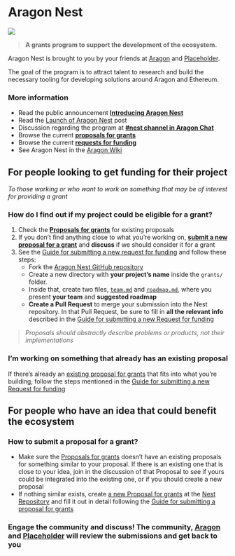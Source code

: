 # Aragon Nest

![](https://wiki.aragon.one/design/artwork/Nest/01.png)

> **A grants program to support the development of the ecosystem.**

Aragon Nest is brought to you by your friends at [Aragon](https://aragon.one) and [Placeholder](https://twitter.com/placeholdervc).

The goal of the program is to attract talent to research and build the necessary tooling for developing solutions around Aragon and Ethereum.

### More information
- Read the public announcement [**Introducing Aragon Nest**](https://blog.aragon.one/introducing-aragon-nest-1aa8c91c0566)
- Read the [Launch of Aragon Nest](https://blog.aragon.one/launch-of-aragon-nest-8d42d1a37595) post
- Discussion regarding the program at [**#nest channel in Aragon Chat**](https://aragon.chat/channel/nest)
- Browse the current [**proposals for grants**](https://github.com/aragon/nest/issues)
- Browse the current [**requests for funding**](https://github.com/aragon/nest/pulls)
- See Aragon Nest in the [Aragon Wiki](https://wiki.aragon.one/nest/)

## For people looking to get funding for their project
_To those working or who want to work on something that may be of interest for providing a grant_

### How do I find out if my project could be eligible for a grant?
1. Check the [**Proposals for grants**](https://github.com/aragon/nest/issues) for existing proposals
2. If you don’t find anything close to what you’re working on, [**submit a new proposal for a grant**](https://github.com/aragon/nest/issues/new) and **discuss** if we should consider it for a grant
3. See the [Guide for submitting a new request for funding](https://wiki.aragon.one/nest/guides/guide_for_submitting_a_request_for_funding/) and follow these steps:
    - Fork the [Aragon Nest GitHub repository](https://github.com/aragon/nest)
    - Create a new directory with **your project’s name** inside the `grants/` folder. 
    - Inside that, create two files, [`team.md`](https://wiki.aragon.one/nest/templates/team/) and [`roadmap.md`](https://wiki.aragon.one/nest/templates/roadmap/), where you present **your team** and **suggested roadmap**
    - **Create a Pull Request** to merge your submission into the Nest repository. In that Pull Request, be sure to fill in **all the relevant info** described in the [Guide for submitting a new Request for funding](https://wiki.aragon.one/nest/guides/guide_for_submitting_a_request_for_funding/)
> _Proposals should abstractly describe problems or products, not their implementations_

### I’m working on something that already has an existing proposal
If there’s already an [existing proposal for grants](https://github.com/aragon/nest/issues) that fits into what you’re building, follow the steps mentioned in the [Guide for submitting a new Request for funding](https://wiki.aragon.one/nest/guides/guide_for_submitting_a_request_for_funding/)

## For people who have an idea that could benefit the ecosystem
### How to submit a proposal for a grant?
- Make sure the [Proposals for grants](https://github.com/aragon/nest/issues) doesn’t have an existing proposals for something similar to your proposal. If there is an existing one that is close to your idea, join in the discussion of that Proposal to see if yours could be integrated into the existing one, or if you should create a new proposal
- If nothing similar exists, create [a new Proposal for grants](https://github.com/aragon/nest/issues/new) at the [Nest Repository](https://github.com/aragon/nest/) and fill it out in detail following the [Guide for submitting a proposal for grants](https://wiki.aragon.one/nest/guides/guide_for_submitting_a_proposal_for_grants/)

### Engage the community and discuss! The community, [Aragon](https://aragon.one) and [Placeholder](https://twitter.com/placeholdervc) will review the submissions and get back to you
